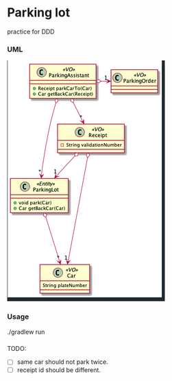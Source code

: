# Parking lot

practice for DDD

### UML
![uml](./resources/image.png)

### Usage

./gradlew run

###
TODO:

* [ ] same car should not park twice.
* [ ] receipt id should be different.
